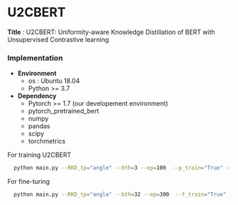 # U2CBERT

**Title** : U2CBERT: Uniformity-aware Knowledge Distillation of BERT with Unsupervised Contrastive learning

### Implementation

- **Environment**
  * os : Ubuntu 18.04  
  * Python >= 3.7  
- **Dependency** 
  * Pytorch >= 1.7 (our developement environment)   
  * pytorch_pretrained_bert
  * numpy
  * pandas
  * scipy
  * torchmetrics


For training U2CBERT
```bash
  python main.py --RKD_tp="angle" --bth=3 --ep=100  --p_train="True" --lr=0.00001 --save="saved_file"  --gpu="gpu_num" 
  ```

For fine-turing
```bash
  python main.py --RKD_tp="angle" --bth=32 --ep=300  --f_train="True" --f_task="mrpc" --lr=0.00001 --save="saved_file" --gpu="gpu_num" 
  ```